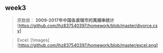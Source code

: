 ## week3
> 原数据：
__2009-2017年中国各直辖市的离婚率统计__
[https://github.com/lhz837540397/homework/blob/master/divorce.csv]

>Excel:
[!images][https://github.com/lhz837540397/homework/blob/master/excel.png]
